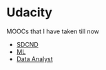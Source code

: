 # Udacity
MOOCs that I have taken till now


- [SDCND](./nd/sdcnd)
- [ML](./nd/ml)
- [Data Analyst](./nd/data-analyst-nd)